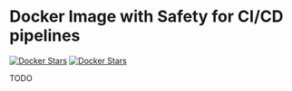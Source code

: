 # Docker Image with Safety for CI/CD pipelines #

[![Docker Stars](https://img.shields.io/docker/automated/illagrenan/safety.svg)](https://hub.docker.com/r/illagrenan/safety/)
[![Docker Stars](https://img.shields.io/docker/build/illagrenan/safety.svg)](https://hub.docker.com/r/illagrenan/safety/)

TODO

